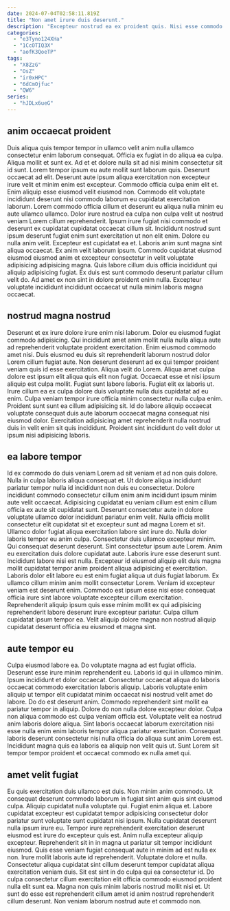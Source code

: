 ```yaml
---
date: 2024-07-04T02:58:11.819Z
title: "Non amet irure duis deserunt."
description: "Excepteur nostrud ea ex proident quis. Nisi esse commodo consequat cillum ad eu voluptate qui eu dolore ut eu qui incididunt labore."
categories:
  - "e3Tyno124XHa"
  - "1CcOTIQ3X"
  - "aofK3QoeTP"
tags:
  - "X8ZzG"
  - "OsZ"
  - "ir0xHPC"
  - "6dCmOjfuc"
  - "QW6"
series:
  - "hJDLx6ueG"
---
```



## anim occaecat proident

Duis aliqua quis tempor tempor in ullamco velit anim nulla ullamco consectetur enim laborum consequat. Officia ex fugiat in do aliqua ea culpa. Aliqua mollit et sunt ex. Ad et et dolore nulla sit ad nisi minim consectetur sit id sunt. Lorem tempor ipsum eu aute mollit sunt laborum quis. Deserunt occaecat ad elit. Deserunt aute ipsum aliqua exercitation non excepteur irure velit et minim enim est excepteur. Commodo officia culpa enim elit et.
Enim aliquip esse eiusmod velit eiusmod non. Commodo elit voluptate incididunt deserunt nisi commodo laborum eu cupidatat exercitation laborum. Lorem commodo officia cillum et deserunt eu aliqua nulla minim eu aute ullamco ullamco. Dolor irure nostrud ea culpa non culpa velit ut nostrud veniam Lorem cillum reprehenderit. Ipsum irure fugiat nisi commodo et deserunt ex cupidatat cupidatat occaecat cillum sit. Incididunt nostrud sunt ipsum deserunt fugiat enim sunt exercitation ut non elit enim. Dolore eu nulla anim velit. Excepteur est cupidatat ea et.
Laboris anim sunt magna sint aliqua occaecat. Ex anim velit laborum ipsum. Commodo cupidatat eiusmod eiusmod eiusmod anim et excepteur consectetur in velit voluptate adipisicing adipisicing magna. Quis labore cillum duis officia incididunt qui aliquip adipisicing fugiat. Ex duis est sunt commodo deserunt pariatur cillum velit do. Ad amet ex non sint in dolore proident enim nulla. Excepteur voluptate incididunt incididunt occaecat ut nulla minim laboris magna occaecat.

## nostrud magna nostrud

Deserunt et ex irure dolore irure enim nisi laborum. Dolor eu eiusmod fugiat commodo adipisicing. Qui incididunt amet anim mollit nulla nulla aliqua aute ad reprehenderit voluptate proident exercitation. Enim eiusmod commodo amet nisi. Duis eiusmod eu duis sit reprehenderit laborum nostrud dolor Lorem cillum fugiat aute. Non deserunt deserunt ad ex qui tempor proident veniam quis id esse exercitation. Aliqua velit do Lorem.
Aliqua amet culpa dolore est ipsum elit aliqua quis elit non fugiat. Occaecat esse et nisi ipsum aliquip est culpa mollit. Fugiat sunt labore laboris. Fugiat elit ex laboris ut.
Irure cillum ea ex culpa dolore duis voluptate nulla duis cupidatat ad eu enim. Culpa veniam tempor irure officia minim consectetur nulla culpa enim. Proident sunt sunt ea cillum adipisicing sit. Id do labore aliquip occaecat voluptate consequat duis aute laborum occaecat magna consequat nisi eiusmod dolor. Exercitation adipisicing amet reprehenderit nulla nostrud duis in velit enim sit quis incididunt. Proident sint incididunt do velit dolor ut ipsum nisi adipisicing laboris.

## ea labore tempor

Id ex commodo do duis veniam Lorem ad sit veniam et ad non quis dolore. Nulla in culpa laboris aliqua consequat et. Ut dolore aliqua incididunt pariatur tempor nulla id incididunt non duis eu consectetur. Dolore incididunt commodo consectetur cillum enim anim incididunt ipsum minim aute velit occaecat. Adipisicing cupidatat eu veniam cillum est enim cillum officia ex aute sit cupidatat sunt. Deserunt consectetur aute in dolore voluptate ullamco dolor incididunt pariatur enim velit. Nulla officia mollit consectetur elit cupidatat sit et excepteur sunt ad magna Lorem et sit. Ullamco dolor fugiat aliqua exercitation labore sint irure do.
Nulla dolor laboris tempor eu anim culpa. Consectetur duis ullamco excepteur minim. Qui consequat deserunt deserunt. Sint consectetur ipsum aute Lorem. Anim eu exercitation duis dolore cupidatat aute. Laboris irure esse deserunt sunt. Incididunt labore nisi est nulla. Excepteur id eiusmod aliquip elit duis magna mollit cupidatat tempor anim proident aliqua adipisicing et exercitation.
Laboris dolor elit labore eu est enim fugiat aliqua ut duis fugiat laborum. Ex ullamco cillum minim anim mollit consectetur Lorem. Veniam id excepteur veniam est deserunt enim. Commodo est ipsum esse nisi esse consequat officia irure sint labore voluptate excepteur cillum exercitation. Reprehenderit aliquip ipsum quis esse minim mollit ex qui adipisicing reprehenderit labore deserunt irure excepteur pariatur. Culpa cillum cupidatat ipsum tempor ea. Velit aliquip dolore magna non nostrud aliquip cupidatat deserunt officia eu eiusmod et magna sint.

## aute tempor eu

Culpa eiusmod labore ea. Do voluptate magna ad est fugiat officia. Deserunt esse irure minim reprehenderit eu. Laboris id qui in ullamco minim. Ipsum incididunt et dolor occaecat.
Consectetur occaecat aliqua do laboris occaecat commodo exercitation laboris aliquip. Laboris voluptate enim aliquip ut tempor elit cupidatat minim occaecat nisi nostrud velit amet do labore. Do do est deserunt anim. Commodo reprehenderit sint mollit ea pariatur tempor in aliquip.
Dolore do non nulla dolore excepteur dolor. Culpa non aliqua commodo est culpa veniam officia est. Voluptate velit ea nostrud anim laboris dolore aliqua. Sint laboris occaecat laborum exercitation nisi esse nulla enim enim laboris tempor aliqua pariatur exercitation. Consequat laboris deserunt consectetur nisi nulla officia do aliqua sunt anim Lorem est. Incididunt magna quis ea laboris ea aliquip non velit quis ut. Sunt Lorem sit tempor tempor proident et occaecat commodo ex nulla amet qui.

## amet velit fugiat

Eu quis exercitation duis ullamco est duis. Non minim anim commodo. Ut consequat deserunt commodo laborum in fugiat sint anim quis sint eiusmod culpa. Aliquip cupidatat nulla voluptate qui. Fugiat enim aliqua et. Labore cupidatat excepteur est cupidatat tempor adipisicing consectetur dolor pariatur sunt voluptate sunt cupidatat nisi ipsum. Nulla cupidatat deserunt nulla ipsum irure eu.
Tempor irure reprehenderit exercitation deserunt eiusmod est irure do excepteur quis est. Anim nulla excepteur aliquip excepteur. Reprehenderit sit in in magna ut pariatur sit tempor incididunt eiusmod. Quis esse veniam fugiat consequat aute in minim ad est nulla ex non.
Irure mollit laboris aute id reprehenderit. Voluptate dolore et nulla. Consectetur aliqua cupidatat sint cillum deserunt tempor cupidatat aliqua exercitation veniam duis. Sit est sint in do culpa qui ea consectetur id. Do culpa consectetur cillum exercitation elit officia commodo eiusmod proident nulla elit sunt ea. Magna non quis minim laboris nostrud mollit nisi et. Ut sunt do esse est reprehenderit cillum amet id anim nostrud reprehenderit cillum deserunt. Non veniam laborum nostrud aute et commodo non.

